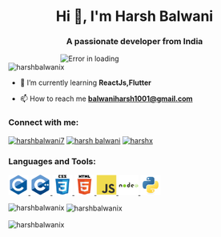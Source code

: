 <h1 align="center">Hi 👋, I'm Harsh Balwani</h1>
<h3 align="center">A passionate developer from India</h3>

<img align="right" width="400px" src="https://camo.githubusercontent.com/e20822b4282c07ffd010cd05f855a6561d3b62358ca9e607e4901288dd748fcb/68747470733a2f2f63646e2e6472696262626c652e636f6d2f75736572732f323133313939332f73637265656e73686f74732f343934383733362f74686f75676874776f726b732d6769665f6472696262626c652e676966" alt="Error in loading ">

<p align="left"> <img src="https://komarev.com/ghpvc/?username=harshbalwanix&label=Profile%20views&color=0e75b6&style=flat" alt="harshbalwanix" /> </p>

- 🌱 I’m currently learning **ReactJs,Flutter**

- 📫 How to reach me **balwaniharsh1001@gmail.com**

<h3 align="left">Connect with me:</h3>
<p align="left">
<a href="https://twitter.com/harshbalwani7" target="blank"><img align="center" src="https://raw.githubusercontent.com/rahuldkjain/github-profile-readme-generator/master/src/images/icons/Social/twitter.svg" alt="harshbalwani7" height="30" width="40" /></a>
<a href="https://linkedin.com/in/harsh balwani" target="blank"><img align="center" src="https://raw.githubusercontent.com/rahuldkjain/github-profile-readme-generator/master/src/images/icons/Social/linked-in-alt.svg" alt="harsh balwani" height="30" width="40" /></a>
<a href="https://www.leetcode.com/harshx" target="blank"><img align="center" src="https://raw.githubusercontent.com/rahuldkjain/github-profile-readme-generator/master/src/images/icons/Social/leet-code.svg" alt="harshx" height="30" width="40" /></a>
</p>

<h3 align="left">Languages and Tools:</h3>
<p align="left"> <a href="https://www.cprogramming.com/" target="_blank" rel="noreferrer"> <img src="https://raw.githubusercontent.com/devicons/devicon/master/icons/c/c-original.svg" alt="c" width="40" height="40"/> </a> <a href="https://www.w3schools.com/cpp/" target="_blank" rel="noreferrer"> <img src="https://raw.githubusercontent.com/devicons/devicon/master/icons/cplusplus/cplusplus-original.svg" alt="cplusplus" width="40" height="40"/> </a> <a href="https://www.w3schools.com/css/" target="_blank" rel="noreferrer"> <img src="https://raw.githubusercontent.com/devicons/devicon/master/icons/css3/css3-original-wordmark.svg" alt="css3" width="40" height="40"/> </a> <a href="https://www.w3.org/html/" target="_blank" rel="noreferrer"> <img src="https://raw.githubusercontent.com/devicons/devicon/master/icons/html5/html5-original-wordmark.svg" alt="html5" width="40" height="40"/> </a> <a href="https://developer.mozilla.org/en-US/docs/Web/JavaScript" target="_blank" rel="noreferrer"> <img src="https://raw.githubusercontent.com/devicons/devicon/master/icons/javascript/javascript-original.svg" alt="javascript" width="40" height="40"/> </a> <a href="https://nodejs.org" target="_blank" rel="noreferrer"> <img src="https://raw.githubusercontent.com/devicons/devicon/master/icons/nodejs/nodejs-original-wordmark.svg" alt="nodejs" width="40" height="40"/> </a> <a href="https://www.python.org" target="_blank" rel="noreferrer"> <img src="https://raw.githubusercontent.com/devicons/devicon/master/icons/python/python-original.svg" alt="python" width="40" height="40"/> </a> </p>

<p><img align="left" src="https://github-readme-stats.vercel.app/api/top-langs?username=harshbalwanix&show_icons=true&locale=en&layout=compact" alt="harshbalwanix" /></p>

<p>&nbsp;<img align="center" src="https://github-readme-stats.vercel.app/api?username=harshbalwanix&show_icons=true&locale=en" alt="harshbalwanix" /></p>

<p><img align="center" src="https://github-readme-streak-stats.herokuapp.com/?user=harshbalwanix&" alt="harshbalwanix" /></p>